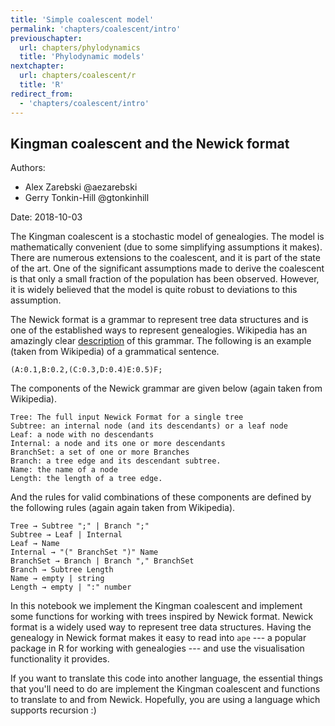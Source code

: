 ```yaml
---
title: 'Simple coalescent model'
permalink: 'chapters/coalescent/intro'
previouschapter:
  url: chapters/phylodynamics
  title: 'Phylodynamic models'
nextchapter:
  url: chapters/coalescent/r
  title: 'R'
redirect_from:
  - 'chapters/coalescent/intro'
---
```

## Kingman coalescent and the Newick format

Authors:
- Alex Zarebski @aezarebski
- Gerry Tonkin-Hill @gtonkinhill

Date: 2018-10-03

The Kingman coalescent is a stochastic model of genealogies. The model is mathematically convenient (due to some simplifying assumptions it makes). There are numerous extensions to the coalescent, and it is part of the state of the art. One of the significant assumptions made to derive the coalescent is that only a small fraction of the population has been observed. However, it is widely believed that the model is quite robust to deviations to this assumption.

The Newick format is a grammar to represent tree data structures and is one of the established ways to represent genealogies. Wikipedia has an amazingly clear [description](https://en.wikipedia.org/wiki/Newick_format) of this grammar. The following is an example (taken from Wikipedia) of a grammatical sentence.

```
(A:0.1,B:0.2,(C:0.3,D:0.4)E:0.5)F;
```

The components of the Newick grammar are given below (again taken from Wikipedia).

```
Tree: The full input Newick Format for a single tree
Subtree: an internal node (and its descendants) or a leaf node
Leaf: a node with no descendants
Internal: a node and its one or more descendants
BranchSet: a set of one or more Branches
Branch: a tree edge and its descendant subtree.
Name: the name of a node
Length: the length of a tree edge.
```

And the rules for valid combinations of these components are defined by the following rules (again again taken from Wikipedia).

```
Tree → Subtree ";" | Branch ";"
Subtree → Leaf | Internal
Leaf → Name
Internal → "(" BranchSet ")" Name
BranchSet → Branch | Branch "," BranchSet
Branch → Subtree Length
Name → empty | string
Length → empty | ":" number
```

In this notebook we implement the Kingman coalescent and implement some functions for working with trees inspired by Newick format. Newick format is a widely used way to represent tree data structures. Having the genealogy in Newick format makes it easy to read into `ape` --- a popular package in R for working with genealogies --- and use the visualisation functionality it provides.

If you want to translate this code into another language, the essential things that you'll need to do are implement the Kingman coalescent and functions to translate to and from Newick. Hopefully, you are using a language which supports recursion :)